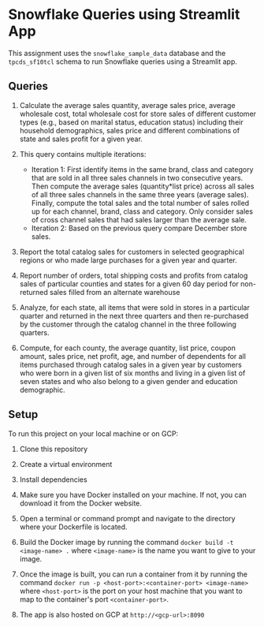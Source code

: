 # Snowflake Queries using Streamlit App

This assignment uses the `snowflake_sample_data` database and the `tpcds_sf10tcl` schema to run Snowflake queries using a Streamlit app.

## Queries

1. Calculate the average sales quantity, average sales price, average wholesale cost, total wholesale cost for store sales of different customer types (e.g., based on marital status, education status) including their household demographics, sales price and different combinations of state and sales profit for a given year.


2. This query contains multiple iterations:
    - Iteration 1: First identify items in the same brand, class and category that are sold in all three sales channels in two consecutive years. Then compute the average sales (quantity*list price) across all sales of all three sales channels in the same three years (average sales). Finally, compute the total sales and the total number of sales rolled up for each channel, brand, class and category. Only consider sales of cross channel sales that had sales larger than the average sale.
    - Iteration 2: Based on the previous query compare December store sales.

      
3. Report the total catalog sales for customers in selected geographical regions or who made large purchases for a given year and quarter.

   
4. Report number of orders, total shipping costs and profits from catalog sales of particular counties and states for a given 60 day period for non-returned sales filled from an alternate warehouse

   
5. Analyze, for each state, all items that were sold in stores in a particular quarter and returned in the next three quarters and then re-purchased by the customer through the catalog channel in the three following quarters.


6. Compute, for each county, the average quantity, list price, coupon amount, sales price, net profit, age, and number of dependents for all items purchased through catalog sales in a given year by customers who were born in a given list of six months and living in a given list of seven states and who also belong to a given gender and education demographic.


## Setup

To run this project on your local machine or on GCP:

1. Clone this repository
2. Create a virtual environment
3. Install dependencies
4. Make sure you have Docker installed on your machine. If not, you can download it from the Docker website.
5. Open a terminal or command prompt and navigate to the directory where your Dockerfile is located.
6. Build the Docker image by running the command `docker build -t <image-name> .` where `<image-name>` is the name you want to give to your image.
7. Once the image is built, you can run a container from it by running the command `docker run -p <host-port>:<container-port> <image-name>` where `<host-port>` is the port on your host machine that you want to map to the container's port `<container-port>`.

   
8. The app is also hosted on GCP at `http://<gcp-url>:8090`
